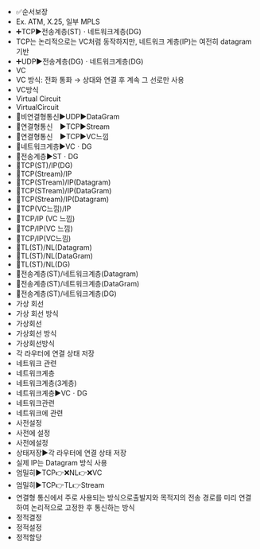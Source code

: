 ﻿- ✅순서보장
- Ex. ATM, X.25, 일부 MPLS
- ➕TCP▶️전송계층(ST)ㆍ네트워크계층(DG)
- TCP는 논리적으로는 VC처럼 동작하지만, 네트워크 계층(IP)는 여전히 datagram 기반
- ➕UDP▶️전송계층(DG)ㆍ네트워크계층(DG)
- VC
- VC 방식: 전화 통화 → 상대와 연결 후 계속 그 선로만 사용
- VC방식
- Virtual Circuit
- VirtualCircuit
- 📌비연결형통신▶️UDP▶️DataGram
- 📌연결형통신　▶️TCP▶️Stream
- 📌연결형통신　▶️TCP▶️VC느낌
- 🔎네트워크계층▶️VCㆍDG
- 🔎전송계층▶️STㆍDG
- 🚩TCP(ST)/IP(DG)
- 🚩TCP(Stream)/IP
- 🚩TCP(STream)/IP(Datagram)
- 🚩TCP(STream)/IP(DataGram)
- 🚩TCP(Stream)/IP(Datagram)
- 🚩TCP(VC느낌)/IP
- 🚩TCP/IP (VC 느낌)
- 🚩TCP/IP(VC 느낌)
- 🚩TCP/IP(VC느낌)
- 🚩TL(ST)/NL(Datagram)
- 🚩TL(ST)/NL(DataGram)
- 🚩TL(ST)/NL(DG)
- 🚩전송계층(ST)/네트워크계층(Datagram)
- 🚩전송계층(ST)/네트워크계층(DataGram)
- 🚩전송계층(ST)/네트워크계층(DG)
- 가상 회선 
- 가상 회선 방식
- 가상회선 
- 가상회선 방식
- 가상회선방식
- 각 라우터에 연결 상태 저장
- 네트워크 관련
- 네트워크계층
- 네트워크계층(3계층)
- 네트워크계층▶️VCㆍDG
- 네트워크관련
- 네트워크에 관련
- 사전설정
- 사전에 설정
- 사전에설정
- 상태저장▶️각 라우터에 연결 상태 저장
- 실제 IP는 Datagram 방식 사용
- 엄밀히▶️TCP👉❌NL👉❌VC
- 엄밀히▶️TCP👉TL👉Stream
- 연결형 통신에서 주로 사용되는 방식으로출발지와 목적지의 전송 경로를 미리 연결하여 논리적으로 고정한 후 통신하는 방식
- 정적결정
- 정적설정
- 정적할당
